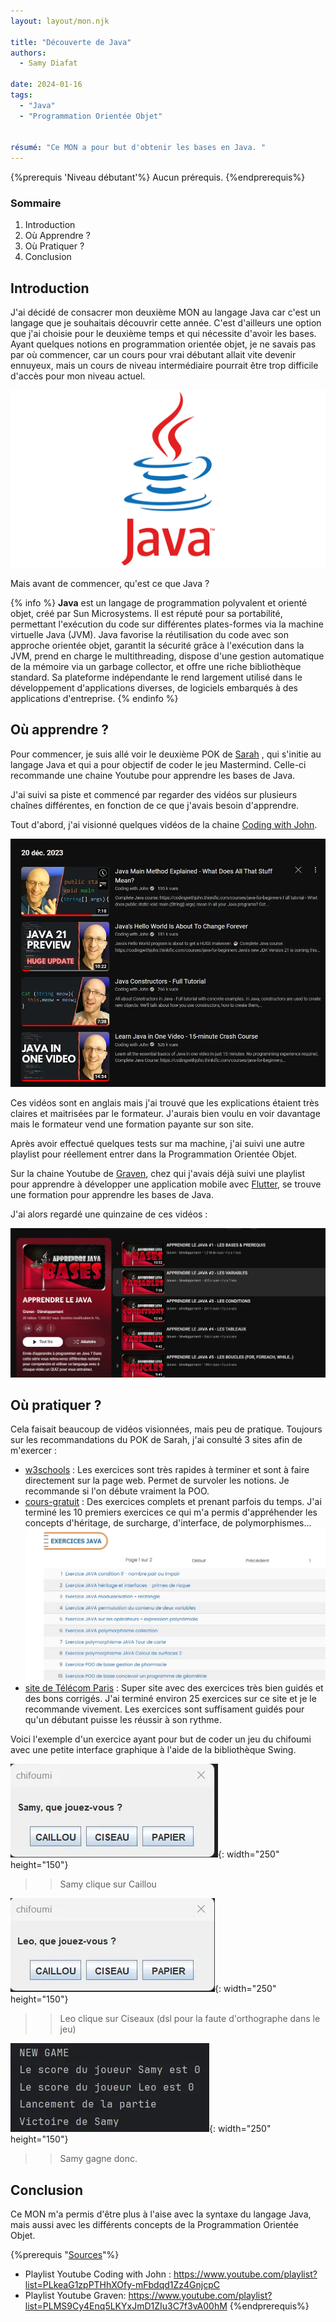 ```yaml
---
layout: layout/mon.njk

title: "Découverte de Java"
authors:
  - Samy Diafat

date: 2024-01-16
tags: 
  - "Java"
  - "Programmation Orientée Objet"


résumé: "Ce MON a pour but d'obtenir les bases en Java. "
---
```

{%prerequis 'Niveau débutant'%} 
Aucun prérequis.
{%endprerequis%}
  
### Sommaire 
1. Introduction
2. Où Apprendre ?
3. Où Pratiquer ?
4. Conclusion
  
## Introduction


J'ai décidé de consacrer mon deuxième MON au langage Java car c'est un langage que je souhaitais découvrir cette année. C'est d'ailleurs une option que j'ai choisie pour le deuxième temps et qui nécessite d'avoir les bases. Ayant quelques notions en programmation orientée objet, je ne savais pas par où commencer, car un cours pour vrai débutant allait vite devenir ennuyeux, mais un cours de niveau intermédiaire pourrait être trop difficile d'accès pour mon niveau actuel.



![Openclassroom_accueil](./logo.webp)


Mais avant de commencer, qu'est ce que Java ? 

{% info %}
**Java** est un langage de programmation polyvalent et orienté objet, créé par Sun Microsystems. Il est réputé pour sa portabilité, permettant l'exécution du code sur différentes plates-formes via la machine virtuelle Java (JVM). Java favorise la réutilisation du code avec son approche orientée objet, garantit la sécurité grâce à l'exécution dans la JVM, prend en charge le multithreading, dispose d'une gestion automatique de la mémoire via un garbage collector, et offre une riche bibliothèque standard. Sa plateforme indépendante le rend largement utilisé dans le développement d'applications diverses, de logiciels embarqués à des applications d'entreprise.
{% endinfo %}




## Où apprendre ?


Pour commencer, je suis allé voir le deuxième POK de [Sarah](https://francoisbrucker.github.io/do-it/promos/2023-2024/Sarah-Sebastien/pok/temps-2/) , qui s'initie au langage Java et qui a pour objectif de coder le jeu Mastermind. Celle-ci recommande une chaine Youtube pour apprendre les bases de Java.

J'ai suivi sa piste et commencé par regarder des vidéos sur plusieurs chaînes différentes, en fonction de ce que j'avais besoin d'apprendre.

Tout d'abord, j'ai visionné quelques vidéos de la chaine [Coding with John](https://www.youtube.com/playlist?list=PLkeaG1zpPTHhXOfy-mFbdqd1Zz4GnjcpC).

![Openclassroom_accueil](./john.webp)

Ces vidéos sont en anglais mais j'ai trouvé que les explications étaient très claires et maitrisées par le formateur. J'aurais bien voulu en voir davantage mais le formateur vend une formation payante sur son site.

Après avoir effectué quelques tests sur ma machine, j'ai suivi une autre playlist pour réellement entrer dans la Programmation Orientée Objet.



Sur la chaine Youtube de [Graven](https://www.youtube.com/playlist?list=PLMS9Cy4Enq5LKYxJmD1ZIu3C7f3vA00hM), chez qui j'avais déjà suivi une playlist pour apprendre à développer une application mobile avec [Flutter](https://francoisbrucker.github.io/do-it/promos/2023-2024/Diafat-Samy/pok/temps-2/), se trouve une formation pour apprendre les bases de Java.

J'ai alors regardé une quinzaine de ces vidéos :

![Openclassroom_accueil](./graven.webp)


## Où pratiquer ?

Cela faisait beaucoup de vidéos visionnées, mais peu de pratique.
Toujours sur les recommandations du POK de Sarah, j'ai consulté 3 sites afin de m'exercer : 

- [w3schools](https://www.w3schools.com/java/default.asp) : Les exercices sont très rapides à terminer et sont à faire directement sur la page web. Permet de survoler les notions. Je recommande si l'on débute vraiment la POO.
- [cours-gratuit](https://www.cours-gratuit.com/java) : Des exercices complets et prenant parfois du temps. J'ai terminé les 10 premiers exercices ce qui m'a permis d'appréhender les concepts d'héritage, de surcharge, d'interface, de polymorphismes...
![Openclassroom_accueil](./coursgratuit2.webp)
- [site de Télécom Paris](https://perso.telecom-paristech.fr/hudry/coursJava/exercices/) : Super site avec des exercices très bien guidés et des bons corrigés. J'ai terminé environ 25 exercices sur ce site et je le recommande vivement. Les exercices sont suffisament guidés pour qu'un débutant puisse les réussir à son rythme.

Voici l'exemple d'un exercice ayant pour but de coder un jeu du chifoumi avec une petite interface graphique à l'aide de la bibliothèque Swing.

![Openclassroom_accueil](./chifoumi1.webp){: width="250" height="150"}
>> Samy clique sur Caillou

![Openclassroom_accueil](./chifoumi2.webp){: width="250" height="150"}
>>Leo clique sur Ciseaux (dsl pour la faute d'orthographe dans le jeu)

![Openclassroom_accueil](./chifoumi3.webp){: width="250" height="150"}

>>Samy gagne donc.




##  Conclusion

Ce MON m'a permis d'être plus à l'aise avec la syntaxe du langage Java, mais aussi avec les différents concepts de la Programmation Orientée Objet. 




{%prerequis "<u>Sources</u>"%} 
- Playlist Youtube Coding with John : https://www.youtube.com/playlist?list=PLkeaG1zpPTHhXOfy-mFbdqd1Zz4GnjcpC
- Playlist Youtube Graven: https://www.youtube.com/playlist?list=PLMS9Cy4Enq5LKYxJmD1ZIu3C7f3vA00hM
{%endprerequis%} 
